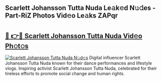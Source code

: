 ## Scarlett Johansson Tutta Nuda Le𝚊k𝚎d N𝚞𝚍es - Part-RiZ Photos Vid𝚎o Le𝚊ks ZAPqr

# <h2><a href="http://fbco49.evod.top/?m=Scarlett+Johansson+Tutta+Nuda">🔗 👉🔴 Scarlett Johansson Tutta Nuda Vid𝚎o Ph𝚘t𝚘s</a></h2>

[![Scarlett Johansson Tutta Nuda N𝚞d𝚎s](https://i.imgur.com/8V9OHl7.gif)](http://fbco49.evod.top/?m=Scarlett+Johansson+Tutta+Nuda)
Digital influencer Scarlett Johansson Tutta Nuda known for their dance performances and lifestyle vlogs. Inspiring activist Scarlett Johansson Tutta Nuda, celebrated for their tireless efforts to promote social change and human rights. 
